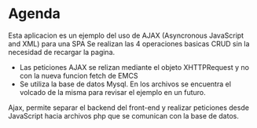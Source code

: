 # Agenda

Esta aplicacion es un ejemplo del uso de AJAX (Asyncronous JavaScript and XML) para una SPA
Se realizan las 4 operaciones basicas CRUD sin la necesidad de recargar la pagina. 
- Las peticiones AJAX se relizan mediante el objeto XHTTPRequest y no con la nueva funcion fetch de EMCS
- Se utiliza la base de datos Mysql. En los archivos se encuentra el volcado de la misma para revisar el ejemplo en un futuro. 

Ajax, permite separar el backend del front-end y realizar peticiones desde JavaScript hacia 
archivos php que se comunican con la base de datos. 